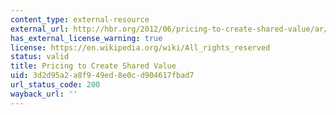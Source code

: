 ```yaml
---
content_type: external-resource
external_url: http://hbr.org/2012/06/pricing-to-create-shared-value/ar/1
has_external_license_warning: true
license: https://en.wikipedia.org/wiki/All_rights_reserved
status: valid
title: Pricing to Create Shared Value
uid: 3d2d95a2-a8f9-49ed-8e0c-d904617fbad7
url_status_code: 200
wayback_url: ''
---
```

